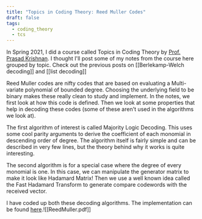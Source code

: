 ```yaml
---
title: "Topics in Coding Theory: Reed Muller Codes"
draft: false
tags:
  - coding_theory
  - tcs
---
```

 
In Spring 2021, I did a course called Topics in Coding Theory by [Prof. Prasad Krishnan](https://faculty.iiit.ac.in/~prasad.krishnan/index.html). I thought I'll post some of my notes from the course here grouped by topic. Check out the previous posts on [[Berlekamp-Welch decoding]] and [[list decoding]]


Reed Muller codes are nifty codes that are based on evaluating a Multi-variate polynomial of bounded degree. Choosing the underlying field to be binary makes these really clean to study and implement. In the notes, we first look at how this code is defined. Then we look at some properties that help in decoding these codes (some of these aren't used in the algorithms we look at).

The first algorithm of interest is called Majority Logic Decoding. This uses some cool parity arguments to derive the coefficient of each monomial in descending order of degree. The algorithm itself is fairly simple and can be described in very few lines, but the theory behind why it works is quite interesting.

The second algorithm is for a special case where the degree of every monomial is one. In this case, we can manipulate the generator matrix to make it look like Hadamard Matrix! Then we use a well known idea called the Fast Hadamard Transform to generate compare codewords with the received vector.

I have coded up both these decoding algorithms. The implementation can be found [here](https://github.com/cathreya/cathreya.github.io/blob/master/static/notebooks/Reed-Muller-Codes.ipynb).![[ReedMuller.pdf]]